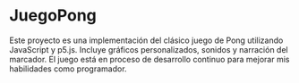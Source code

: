 # JuegoPong
Este proyecto es una implementación del clásico juego de Pong utilizando JavaScript y p5.js. Incluye gráficos personalizados, sonidos y narración del marcador. El juego está en proceso de desarrollo continuo para mejorar mis habilidades como programador.
